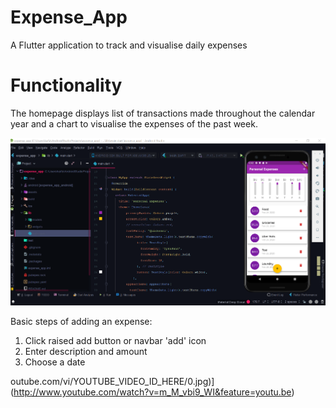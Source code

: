 # Expense_App

A Flutter application to track and visualise daily expenses

# Functionality

The homepage displays list of transactions made throughout the calendar year and a chart to visualise the expenses of the past week. 

![IDE Screencap](assets/images/Expense_tracker_ide.png)

Basic steps of adding an expense:
 1. Click raised add button or navbar 'add' icon
 2. Enter description and amount
 3. Choose a date 
 
outube.com/vi/YOUTUBE_VIDEO_ID_HERE/0.jpg)](http://www.youtube.com/watch?v=m_M_vbi9_WI&feature=youtu.be)

